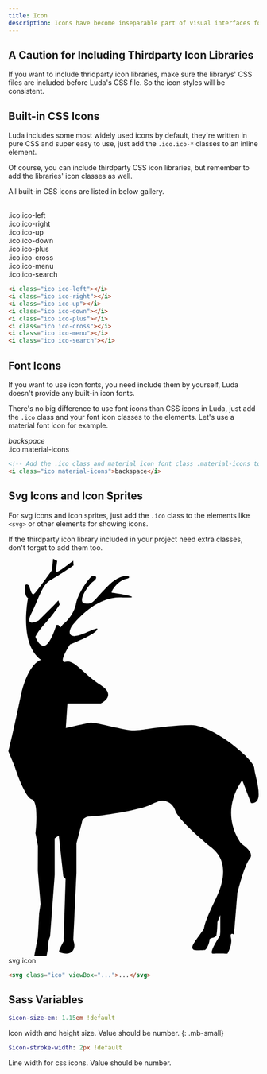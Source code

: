 ```yaml
---
title: Icon
description: Icons have become inseparable part of visual interfaces for their power to create effective visual communication. In Luda, you can use CSS icons, font icons, svg icons and more.
---
```



## A Caution for Including Thirdparty Icon Libraries
If you want to include thridparty icon libraries, make sure the librarys' CSS files are included before Luda's CSS file. So the icon styles will be consistent.



## Built-in CSS Icons
Luda includes some most widely used icons by default, they're written in pure CSS and super easy to use, just add the `.ico.ico-*` classes to an inline element.

Of course, you can include thirdparty CSS icon libraries, but remember to add the libraries' icon classes as well.

All built-in CSS icons are listed in below gallery.

<p class="example my-none">
  <span class="mr-small mb-small ws-nowrap d-inline-block va-top ta-center" style="width:8em">
    <i class="ico ico-left"></i><br>
    .ico.ico-left
  </span>
  <span class="mr-small mb-small ws-nowrap d-inline-block va-top ta-center" style="width:8em">
    <i class="ico ico-right"></i><br>
    .ico.ico-right
  </span>
  <span class="mr-small mb-small ws-nowrap d-inline-block va-top ta-center" style="width:8em">
    <i class="ico ico-up"></i><br>
    .ico.ico-up
  </span>
  <span class="mr-small mb-small ws-nowrap d-inline-block va-top ta-center" style="width:8em">
    <i class="ico ico-down"></i><br>
    .ico.ico-down
  </span>
  <span class="mr-small mb-small ws-nowrap d-inline-block va-top ta-center" style="width:8em">
    <i class="ico ico-plus"></i><br>
    .ico.ico-plus
  </span>
  <span class="mr-small mb-small ws-nowrap d-inline-block va-top ta-center" style="width:8em">
    <i class="ico ico-cross"></i><br>
    .ico.ico-cross
  </span>
  <span class="mr-small mb-small ws-nowrap d-inline-block va-top ta-center" style="width:8em">
    <i class="ico ico-menu"></i><br>
    .ico.ico-menu
  </span>
  <span class="mr-small mb-small ws-nowrap d-inline-block va-top ta-center" style="width:8em">
    <i class="ico ico-search"></i><br>
    .ico.ico-search
  </span>
</p>

``` html
<i class="ico ico-left"></i>
<i class="ico ico-right"></i>
<i class="ico ico-up"></i>
<i class="ico ico-down"></i>
<i class="ico ico-plus"></i>
<i class="ico ico-cross"></i>
<i class="ico ico-menu"></i>
<i class="ico ico-search"></i>
```


## Font Icons
If you want to use icon fonts, you need include them by yourself, Luda doesn't provide any built-in icon fonts.

There's no big difference to use font icons than CSS icons in Luda, just add the `.ico` class and your font icon classes to the elements. Let's use a material font icon for example.

<p class="example mt-none">
  <span class="ws-nowrap d-inline-block va-top ta-center" style="width:8em">
    <i class="ico material-icons">backspace</i><br>
  .ico.material-icons
  </span>
</p>

``` html
<!-- Add the .ico class and material icon font class .material-icons to show a material icon -->
<i class="ico material-icons">backspace</i>
```


## Svg Icons and Icon Sprites
For svg icons and icon sprites, just add the `.ico` class to the elements like `<svg>` or other elements for showing icons.

If the thirdparty icon library included in your project need extra classes, don't forget to add them too.

<p class="example mt-none">
  <span class="ws-nowrap d-inline-block va-top ta-center">
    <svg class="ico" viewBox="0 0 31.49733935396907 50"><g transform="translate(1.30719096416063e-7 0) scale(0.5482756289742787)"><g><path d="M56.417 47.893c-.048-.462-.697-1.339-1.71-2.38a2.221 2.221 0 0 0-.672-.666c-3.085-2.926-8.494-6.677-12.122-6.677-5.275 0-11.113 1.214-13.185 1.214-2.072 0-8.949-1.984-9.891-1.795-.941.189-5.651 1.241-5.651 1.241l.378-5.636h7.63s3.862-1.762 0-4.21c-3.862-2.451-6.032-5.922-8.009-5.356-1.977.565.944-3.948.944-3.948s5.464-2.117 6.217-3.341c.752-1.224-3.674 1.581-5.369 1.392-1.695-.189-.471-2.178-.471-2.178s4.991-6.976 11.397-6.693c6.405.283-1.507-1.039-2.072-1.039-.565 0 1.224-2.824 3.202-3.201s-.564-1.984-4.144 1.597c-3.58 3.579-3.297 4.24-5.275 4.051-1.978-.189.66-4.239 1.884-5.086 1.224-.848.47-1.463-.188-1.25-.659.213-3.296 3.888-3.767 6.336-.472 2.448-2.356 4.239-2.356 4.239l-.687.565-.537.674-.471-.551h-.47s-1.224 4.13-2.544 4.694c-1.319.565-2.261-1.985-2.261-1.985s.378-1.041 2.261-3.112c1.884-2.072 3.296-4.288 3.296-4.288l-.283-.966-.941 1.024-3.58 3.572s-3.484 1.975-1.601-1.792c1.883-3.769 2.354-6.405 4.427-7.535 2.072-1.13 5.181-3.3 5.181-3.3L14.882.47l-1.035.754s-3.016 2.448-2.921 1.601c.096-.848.283-2.354.283-2.354L10.267 0l-.094 1.037-.189 1.601s-3.58 5.086-4.145 5.463c-.565.377-1.028-1.884-1.028-1.884s-1.043-1.129-1.043.66c0 1.79.754 2.166.754 2.166s-2.167 10.36 2.92 14.129c.015.012.027.024.042.035-.631.196-3.191 1.43-4.752 8.82C.941 40.505 0 44.178 0 44.178l1.46 3.485s2.237 7.065 3.932 7.536c1.696.471.837 7.817.837 7.817l.559 2.826-.026 5.747.632 7.632-.32 2.118-.304 5.469-.836 4.387H8.76s.399-1.751.399-2.692.421-1.853.421-1.853l1.057-14.121v-8.38l.945-.663 1.037 9.42.52.565-.447 13.752.104.378s-1.311 2.265-1.123 2.545c.188.281 2.075.85 2.923 0 .848-.85.496-1.98.496-1.98l-.186-.754.731-15.354V65.28l1.271-4.901s.07-1.318 2.236-1.318c2.165 0 11.056-1.413 13.317-2.543 2.26-1.13 2.89-1.037 2.89-1.037s2.199 0 2.952 2.261c.752 2.261 6.895 7.346 7.648 8.006.752.66 5.942 3.391 1.703 12.151s-1.595 5.559-3.668 8.29c-2.073 2.731-1.884 3.014-1.602 3.391.283.376 2.168.188 2.638.188.473 0 1.132-1.602 1.132-2.261s1.413-.377 1.602-1.13c.188-.753.228-3.014.228-3.014l.653-1.601v3.864l-.064.846s-2.811 4.198-1.586 4.124c1.223-.074 3.305.001 3.305.001s1.182-2.052.806-3.56.682-.848.682-.848l.769-9.326s1.513-6.406 2.833-8.007c1.319-1.6-1.88-3.297-2.068-3.673-.189-.376-4.804-6.31 0-13.846.094-.148.178-.287.264-.428l.146.008 1.958 5.109s1.766.386 1.766-1.968-.844-4.375-1.031-6.165zM7.659 23.354l-.029.049v-.075c.011.008.018.017.029.026z"></path></g></g></svg><br>
    svg icon
  </span>
</p>

``` html
<svg class="ico" viewBox="...">...</svg>
```


## Sass Variables

``` sass
$icon-size-em: 1.15em !default
```
Icon width and height size. Value should be number.
{: .mb-small}

``` sass
$icon-stroke-width: 2px !default
```
Line width for css icons. Value should be number.
